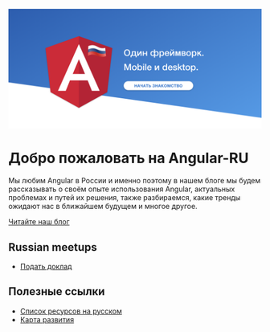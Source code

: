 ![](./media/preview.png)

# Добро пожаловать на Angular-RU

Мы любим Angular в России и именно поэтому в нашем блоге мы будем рассказывать о своём опыте использования Angular, 
актуальных проблемах и путей их решения, также разбираемся, какие тренды ожидают нас в ближайшем будущем и многое другое.

[Читайте наш блог](https://angular-ru.gitbook.io/blog/)

## Russian meetups

* [Подать доклад](./docs/meetups/meetups.md)

## Полезные ссылки

* [Список ресурсов на русском](docs/links/awesome-list.md)
* [Карта развития](https://github.com/sulco/angular-developer-roadmap)
